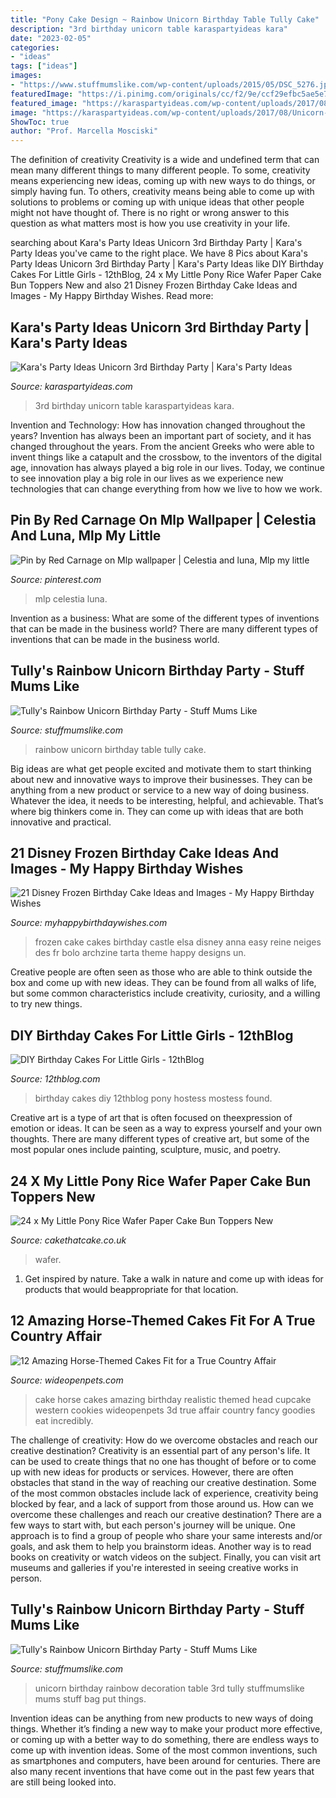 ```yaml
---
title: "Pony Cake Design ~ Rainbow Unicorn Birthday Table Tully Cake"
description: "3rd birthday unicorn table karaspartyideas kara"
date: "2023-02-05"
categories:
- "ideas"
tags: ["ideas"]
images:
- "https://www.stuffmumslike.com/wp-content/uploads/2015/05/DSC_5276.jpg"
featuredImage: "https://i.pinimg.com/originals/cc/f2/9e/ccf29efbc5ae5e70ea72208e4d9fa474.jpg"
featured_image: "https://karaspartyideas.com/wp-content/uploads/2017/08/Unicorn-3rd-Birthday-Party-via-Karas-Party-Ideas-KarasPartyIdeas.com14.jpg"
image: "https://karaspartyideas.com/wp-content/uploads/2017/08/Unicorn-3rd-Birthday-Party-via-Karas-Party-Ideas-KarasPartyIdeas.com14.jpg"
ShowToc: true
author: "Prof. Marcella Mosciski"
---
```



The definition of creativity
Creativity is a wide and undefined term that can mean many different things to many different people. To some, creativity means experiencing new ideas, coming up with new ways to do things, or simply having fun. To others, creativity means being able to come up with solutions to problems or coming up with unique ideas that other people might not have thought of. There is no right or wrong answer to this question as what matters most is how you use creativity in your life.

	

		
searching about Kara&#039;s Party Ideas Unicorn 3rd Birthday Party | Kara&#039;s Party Ideas you've came to the right place. We have 8 Pics about Kara&#039;s Party Ideas Unicorn 3rd Birthday Party | Kara&#039;s Party Ideas like DIY Birthday Cakes For Little Girls - 12thBlog, 24 x My Little Pony Rice Wafer Paper Cake Bun Toppers New and also 21 Disney Frozen Birthday Cake Ideas and Images - My Happy Birthday Wishes. Read more:
		
    
## Kara&#039;s Party Ideas Unicorn 3rd Birthday Party | Kara&#039;s Party Ideas

<img loading=lazy src="https://karaspartyideas.com/wp-content/uploads/2017/08/Unicorn-3rd-Birthday-Party-via-Karas-Party-Ideas-KarasPartyIdeas.com14.jpg" onerror="this.onerror=null;this.src='https://tse2.mm.bing.net/th?id=OIP.KjKzvSwHDHedSGAePaWa6gHaGZ&amp;pid=15.1';" alt="Kara&#039;s Party Ideas Unicorn 3rd Birthday Party | Kara&#039;s Party Ideas">

_Source: karaspartyideas.com_

>3rd birthday unicorn table karaspartyideas kara. 

	

Invention and Technology: How has innovation changed throughout the years?
Invention has always been an important part of society, and it has changed throughout the years. From the ancient Greeks who were able to invent things like a catapult and the crossbow, to the inventors of the digital age, innovation has always played a big role in our lives. Today, we continue to see innovation play a big role in our lives as we experience new technologies that can change everything from how we live to how we work.

    
## Pin By Red Carnage On Mlp Wallpaper | Celestia And Luna, Mlp My Little

<img loading=lazy src="https://i.pinimg.com/originals/cc/f2/9e/ccf29efbc5ae5e70ea72208e4d9fa474.jpg" onerror="this.onerror=null;this.src='https://tse2.mm.bing.net/th?id=OIP.YQPxjc0T3p7FvpIvSP6x0QHaNJ&amp;pid=15.1';" alt="Pin by Red Carnage on Mlp wallpaper | Celestia and luna, Mlp my little">

_Source: pinterest.com_

>mlp celestia luna. 

	

Invention as a business: What are some of the different types of inventions that can be made in the business world?
There are many different types of inventions that can be made in the business world.

    
## Tully&#039;s Rainbow Unicorn Birthday Party - Stuff Mums Like

<img loading=lazy src="http://www.stuffmumslike.com/wp-content/uploads/2015/05/Untitled-design.png" onerror="this.onerror=null;this.src='https://tse3.mm.bing.net/th?id=OIP.pZ_utYQeVw8Sf3hPhMUdEAHaJ4&amp;pid=15.1';" alt="Tully&#039;s Rainbow Unicorn Birthday Party - Stuff Mums Like">

_Source: stuffmumslike.com_

>rainbow unicorn birthday table tully cake. 

	

Big ideas are what get people excited and motivate them to start thinking about new and innovative ways to improve their businesses. They can be anything from a new product or service to a new way of doing business. Whatever the idea, it needs to be interesting, helpful, and achievable. That’s where big thinkers come in. They can come up with ideas that are both innovative and practical.

    
## 21 Disney Frozen Birthday Cake Ideas And Images - My Happy Birthday Wishes

<img loading=lazy src="https://www.myhappybirthdaywishes.com/wp-content/uploads/2016/01/elsa-castle-frozen-birthday-cake.jpg" onerror="this.onerror=null;this.src='https://tse2.mm.bing.net/th?id=OIP.VTPaas1IWg7ScGy3JJB_4wHaJt&amp;pid=15.1';" alt="21 Disney Frozen Birthday Cake Ideas and Images - My Happy Birthday Wishes">

_Source: myhappybirthdaywishes.com_

>frozen cake cakes birthday castle elsa disney anna easy reine neiges des fr bolo archzine tarta theme happy designs un. 

	

Creative people are often seen as those who are able to think outside the box and come up with new ideas. They can be found from all walks of life, but some common characteristics include creativity, curiosity, and a willing to try new things.

    
## DIY Birthday Cakes For Little Girls - 12thBlog

<img loading=lazy src="https://www.12thblog.com/wp-content/uploads/2015/10/01-Birthday-Cakes.jpg" onerror="this.onerror=null;this.src='https://tse1.mm.bing.net/th?id=OIP.IR07WGWXwMAZa9z2BHETcgHaK0&amp;pid=15.1';" alt="DIY Birthday Cakes For Little Girls - 12thBlog">

_Source: 12thblog.com_

>birthday cakes diy 12thblog pony hostess mostess found. 

	

Creative art is a type of art that is often focused on theexpression of emotion or ideas. It can be seen as a way to express yourself and your own thoughts. There are many different types of creative art, but some of the most popular ones include painting, sculpture, music, and poetry.

    
## 24 X My Little Pony Rice Wafer Paper Cake Bun Toppers New

<img loading=lazy src="https://www.cakethatcake.co.uk/ekmps/shops/cakethat/images/24-x-my-little-pony-rice-wafer-paper-cake-bun-toppers-new-873-p.jpg" onerror="this.onerror=null;this.src='https://tse2.mm.bing.net/th?id=OIP.1li9RZQAng4L1JGCS7E6zwHaJ4&amp;pid=15.1';" alt="24 x My Little Pony Rice Wafer Paper Cake Bun Toppers New">

_Source: cakethatcake.co.uk_

>wafer. 

	

1. Get inspired by nature. Take a walk in nature and come up with ideas for products that would beappropriate for that location.

    
## 12 Amazing Horse-Themed Cakes Fit For A True Country Affair

<img loading=lazy src="http://cdn0.wideopenpets.com/wp-content/uploads/2016/04/cake-2.jpg" onerror="this.onerror=null;this.src='https://tse2.mm.bing.net/th?id=OIP.-EJJt_qIt9gh-TVzAHRuSgHaJ4&amp;pid=15.1';" alt="12 Amazing Horse-Themed Cakes Fit for a True Country Affair">

_Source: wideopenpets.com_

>cake horse cakes amazing birthday realistic themed head cupcake western cookies wideopenpets 3d true affair country fancy goodies eat incredibly. 

	

The challenge of creativity: How do we overcome obstacles and reach our creative destination?
Creativity is an essential part of any person's life. It can be used to create things that no one has thought of before or to come up with new ideas for products or services. However, there are often obstacles that stand in the way of reaching our creative destination. Some of the most common obstacles include lack of experience, creativity being blocked by fear, and a lack of support from those around us. How can we overcome these challenges and reach our creative destination? There are a few ways to start with, but each person's journey will be unique. One approach is to find a group of people who share your same interests and/or goals, and ask them to help you brainstorm ideas. Another way is to read books on creativity or watch videos on the subject. Finally, you can visit art museums and galleries if you're interested in seeing creative works in person.

    
## Tully&#039;s Rainbow Unicorn Birthday Party - Stuff Mums Like

<img loading=lazy src="https://www.stuffmumslike.com/wp-content/uploads/2015/05/DSC_5276.jpg" onerror="this.onerror=null;this.src='https://tse3.mm.bing.net/th?id=OIP.9mtH4ciAwixMTmihOGkLjwHaLG&amp;pid=15.1';" alt="Tully&#039;s Rainbow Unicorn Birthday Party - Stuff Mums Like">

_Source: stuffmumslike.com_

>unicorn birthday rainbow decoration table 3rd tully stuffmumslike mums stuff bag put things. 

	

Invention ideas can be anything from new products to new ways of doing things. Whether it’s finding a new way to make your product more effective, or coming up with a better way to do something, there are endless ways to come up with invention ideas. Some of the most common inventions, such as smartphones and computers, have been around for centuries. There are also many recent inventions that have come out in the past few years that are still being looked into.

